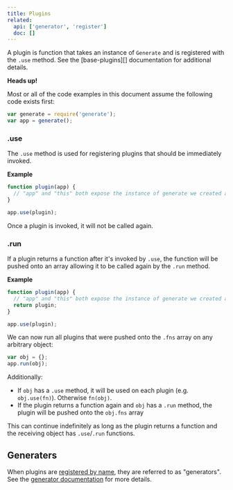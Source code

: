 ```yaml
---
title: Plugins
related:
  api: ['generator', 'register']
  doc: []
---
```


A plugin is function that takes an instance of `Generate` and is registered with the `.use` method. See the [base-plugins][] documentation for additional details.

**Heads up!**

Most or all of the code examples in this document assume the following code exists first:

```js
var generate = require('generate');
var app = generate();
```

### .use

The `.use` method is used for registering plugins that should be immediately invoked.

**Example**

```js
function plugin(app) {
  // "app" and "this" both expose the instance of generate we created above
}

app.use(plugin);
```

Once a plugin is invoked, it will not be called again.

### .run

If a plugin returns a function after it's invoked by `.use`, the function will be pushed onto an array allowing it to be called again by the `.run` method.

**Example**

```js
function plugin(app) {
  // "app" and "this" both expose the instance of generate we created above
  return plugin;
}

app.use(plugin);
```

We can now run all plugins that were pushed onto the `.fns` array on any arbitrary object:

```js
var obj = {};
app.run(obj);
```

Additionally:

* If `obj` has a `.use` method, it will be used on each plugin (e.g. `obj.use(fn)`). Otherwise `fn(obj)`.
* If the plugin returns a function again and `obj` has a `.run` method, the plugin will be pushed onto the `obj.fns` array

This can continue indefinitely as long as the plugin returns a function and the receiving object has `.use`/`.run` functions.

## Generaters

When plugins are [registered by name](docs/generators.md), they are referred to as "generators". See the [generator documentation](docs/generators.md) for more details.
